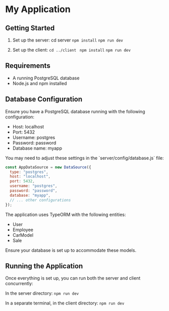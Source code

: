 # My Application

## Getting Started

1. Set up the server:
   cd server
   `npm install`
   `npm run dev`

2. Set up the client:
   `cd ../client`
  ` npm install`
   `npm run dev`

## Requirements

- A running PostgreSQL database
- Node.js and npm installed

## Database Configuration

Ensure you have a PostgreSQL database running with the following configuration:

- Host: localhost
- Port: 5432
- Username: postgres
- Password: password
- Database name: myapp

You may need to adjust these settings in the \`server/config/database.js\` file:

```javascript
const AppDataSource = new DataSource({
  type: "postgres",
  host: "localhost",
  port: 5432,
  username: "postgres",
  password: "password",
  database: "myapp",
  // ... other configurations
});
```

The application uses TypeORM with the following entities:

- User
- Employee
- CarModel
- Sale

Ensure your database is set up to accommodate these models.

## Running the Application

Once everything is set up, you can run both the server and client concurrently:

In the server directory:
`npm run dev`


In a separate terminal, in the client directory:
`npm run dev`

